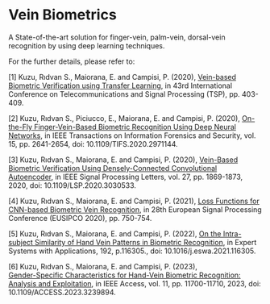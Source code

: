 # Vein Biometrics
A State-of-the-art solution for finger-vein, palm-vein, dorsal-vein recognition by using deep learning techniques. 

For the further details, please refer to:

<a id="1">[1]</a> 
Kuzu, Rıdvan S., Maiorana, E. and Campisi, P. (2020), 
[Vein-based Biometric Verification
using Transfer Learning](https://ieeexplore.ieee.org/document/9163491), in 43rd International Conference on Telecommunications and Signal Processing (TSP), pp. 403-409.

<a id="2">[2]</a> 
Kuzu, Rıdvan S., Piciucco, E., Maiorana, E. and Campisi, P. (2020), 
[On-the-Fly Finger-Vein-Based Biometric Recognition Using Deep Neural Networks](https://ieeexplore.ieee.org/abstract/document/8979362), in IEEE Transactions on Information Forensics and Security, vol. 15, pp. 2641-2654, doi: 10.1109/TIFS.2020.2971144.

<a id="3">[3]</a> 
Kuzu, Rıdvan S., Maiorana, E. and Campisi, P. (2020), 
[Vein-Based Biometric Verification Using Densely-Connected Convolutional Autoencoder](https://ieeexplore.ieee.org/abstract/document/9222532), in IEEE Signal Processing Letters, vol. 27, pp. 1869-1873, 2020, doi: 10.1109/LSP.2020.3030533.


<a id="4">[4]</a> 
Kuzu, Rıdvan S., Maiorana, E. and Campisi, P. (2021), 
[Loss Functions for CNN-based
Biometric Vein Recognition](https://www.eurasip.org/Proceedings/Eusipco/Eusipco2020/pdfs/0000750.pdf), in 28th European Signal Processing Conference (EUSIPCO 2020), pp. 750-754.

<a id="5">[5]</a> 
Kuzu, Rıdvan S., Maiorana, E. and Campisi, P. (2022), 
[On the Intra-subject Similarity of Hand Vein Patterns in Biometric Recognition]([https://ieeexplore.ieee.org/abstract/document/8979362](https://www.sciencedirect.com/science/article/abs/pii/S0957417421016080)), in Expert Systems with Applications, 192, p.116305., doi: 10.1016/j.eswa.2021.116305.

<a id="6">[6]</a> 
Kuzu, Rıdvan S., Maiorana, E. and Campisi, P. (2023),  
[Gender-Specific Characteristics for Hand-Vein Biometric Recognition: Analysis and Exploitation](https://ieeexplore.ieee.org/document/10026351), in IEEE Access, vol. 11, pp. 11700-11710, 2023, doi: 10.1109/ACCESS.2023.3239894.
